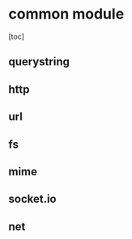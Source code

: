 # common module

[toc]


## querystring


## http



## url

## fs


## mime

## socket.io


## net
